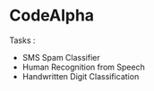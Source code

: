 # CodeAlpha

Tasks :
- SMS Spam Classifier
- Human Recognition from Speech
- Handwritten Digit Classification
